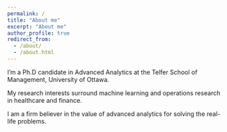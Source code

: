 ```yaml
---
permalink: /
title: "About me"
excerpt: "About me"
author_profile: true
redirect_from: 
  - /about/
  - /about.html
---
```


I’m a Ph.D candidate in Advanced Analytics at the Telfer School of Management, University of Ottawa. 

My research interests surround machine learning and operations research in healthcare and finance.

I am a firm believer in the value of advanced analytics for solving the real-life problems.
